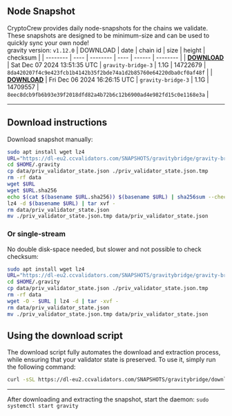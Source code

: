 ## Node Snapshot
CryptoCrew provides daily node-snapshots for the chains we validate. These snapshots are designed to be minimum-size and can be used to quickly sync your own node!  
gravity version: `v1.12.0`
| DOWNLOAD | date | chain id | size | height | checksum |
| -------- | ---- | -------- | ---- | ------ | -------- |
| **[DOWNLOAD](https://dl-eu2.ccvalidators.com/SNAPSHOTS/gravitybridge/gravity-bridge-3_14722679.tar.lz4)** | Sat Dec 07 2024 13:51:35 UTC | `gravity-bridge-3` | 1.1G | 14722679 | `8da420207f4c9e423fcb1b4142b35f2bde74a1d2b85760e64220dba0cf0af48f` |
| **[DOWNLOAD](https://dl-eu2.ccvalidators.com/SNAPSHOTS/gravitybridge/gravity-bridge-3_14709557.tar.lz4)** | Fri Dec 06 2024 16:26:15 UTC | `gravity-bridge-3` | 1.1G | 14709557 | `8eec8dcb9fb6b93e39f2018dfd82a4b72b6c12b6900ad4e982fd15c0e1168e3a` |

---

## Download instructions
Download snapshot manually:
```sh
sudo apt install wget lz4
URL="https://dl-eu2.ccvalidators.com/SNAPSHOTS/gravitybridge/gravity-bridge-3_14722679.tar.lz4"
cd $HOME/.gravity
cp data/priv_validator_state.json ./priv_validator_state.json.tmp
rm -rf data
wget $URL
wget $URL.sha256
echo $(cat $(basename $URL.sha256)) $(basename $URL) | sha256sum --check
lz4 -d $(basename $URL) | tar xvf -
rm data/priv_validator_state.json
mv ./priv_validator_state.json.tmp data/priv_validator_state.json
```

### Or single-stream
No double disk-space needed, but slower and not possible to check checksum:
```sh
sudo apt install wget lz4
URL="https://dl-eu2.ccvalidators.com/SNAPSHOTS/gravitybridge/gravity-bridge-3_14722679.tar.lz4"
cd $HOME/.gravity
cp data/priv_validator_state.json ./priv_validator_state.json.tmp
rm -rf data
wget -O - $URL | lz4 -d | tar -xvf -
rm data/priv_validator_state.json
mv ./priv_validator_state.json.tmp data/priv_validator_state.json
```





## Using the download script

The download script fully automates the download and extraction process, while ensuring that your validator state is preserved. To use it, simply run the following command:
```sh
curl -sSL https://dl-eu2.ccvalidators.com/SNAPSHOTS/gravitybridge/download_snapshot.sh | bash
```
---

After downloading and extracting the snapshot, start the daemon: `sudo systemctl start gravity`

